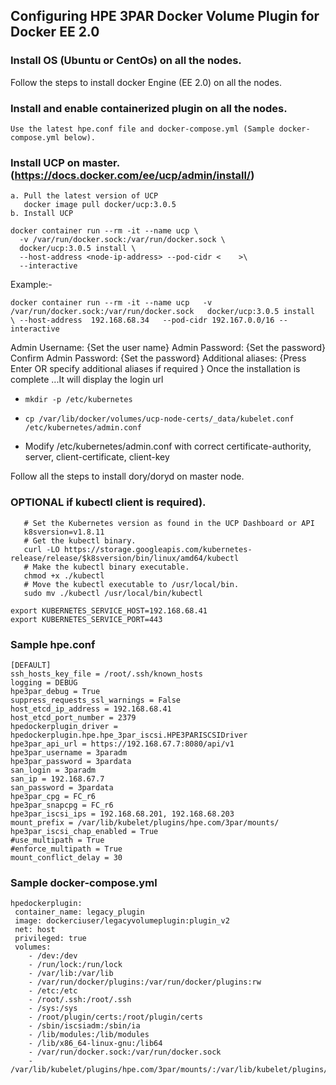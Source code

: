 ## Configuring HPE 3PAR Docker Volume Plugin for Docker EE 2.0

### Install OS (Ubuntu or CentOs) on all the nodes.

Follow the steps to install docker Engine (EE 2.0) on all the nodes.

### Install and enable containerized plugin on all the nodes.
    Use the latest hpe.conf file and docker-compose.yml (Sample docker-compose.yml below).

### Install UCP on master. (https://docs.docker.com/ee/ucp/admin/install/)
    a. Pull the latest version of UCP
       docker image pull docker/ucp:3.0.5
    b. Install UCP

```
docker container run --rm -it --name ucp \
  -v /var/run/docker.sock:/var/run/docker.sock \
  docker/ucp:3.0.5 install \
  --host-address <node-ip-address> --pod-cidr <    >\
  --interactive
```  
 
 Example:-
  
  `docker container run --rm -it --name ucp   -v /var/run/docker.sock:/var/run/docker.sock   docker/ucp:3.0.5 install   \
  --host-address  192.168.68.34   --pod-cidr 192.167.0.0/16 --interactive`

Admin Username:  {Set the user name}
Admin Password:  {Set the password}
  Confirm Admin Password: {Set the password}
  Additional aliases: {Press Enter OR specify additional aliases if required }
  Once the installation is complete ...It will display the login url 
  
- `mkdir -p /etc/kubernetes`
- `cp /var/lib/docker/volumes/ucp-node-certs/_data/kubelet.conf /etc/kubernetes/admin.conf`

- Modify /etc/kubernetes/admin.conf with correct certificate-authority, server, client-certificate, client-key
  
Follow all the steps to install dory/doryd on master node.

### OPTIONAL if kubectl client is required).
```
   # Set the Kubernetes version as found in the UCP Dashboard or API
   k8sversion=v1.8.11
   # Get the kubectl binary.
   curl -LO https://storage.googleapis.com/kubernetes-release/release/$k8sversion/bin/linux/amd64/kubectl
   # Make the kubectl binary executable.
   chmod +x ./kubectl
   # Move the kubectl executable to /usr/local/bin.
   sudo mv ./kubectl /usr/local/bin/kubectl

export KUBERNETES_SERVICE_HOST=192.168.68.41
export KUBERNETES_SERVICE_PORT=443
```

### Sample hpe.conf

```
[DEFAULT]
ssh_hosts_key_file = /root/.ssh/known_hosts
logging = DEBUG
hpe3par_debug = True
suppress_requests_ssl_warnings = False
host_etcd_ip_address = 192.168.68.41
host_etcd_port_number = 2379
hpedockerplugin_driver = hpedockerplugin.hpe.hpe_3par_iscsi.HPE3PARISCSIDriver
hpe3par_api_url = https://192.168.67.7:8080/api/v1
hpe3par_username = 3paradm
hpe3par_password = 3pardata
san_login = 3paradm
san_ip = 192.168.67.7
san_password = 3pardata
hpe3par_cpg = FC_r6
hpe3par_snapcpg = FC_r6
hpe3par_iscsi_ips = 192.168.68.201, 192.168.68.203
mount_prefix = /var/lib/kubelet/plugins/hpe.com/3par/mounts/
hpe3par_iscsi_chap_enabled = True
#use_multipath = True
#enforce_multipath = True
mount_conflict_delay = 30
```


### Sample docker-compose.yml
```
hpedockerplugin:
 container_name: legacy_plugin
 image: dockerciuser/legacyvolumeplugin:plugin_v2
 net: host
 privileged: true
 volumes:
    - /dev:/dev
    - /run/lock:/run/lock
    - /var/lib:/var/lib
    - /var/run/docker/plugins:/var/run/docker/plugins:rw
    - /etc:/etc
    - /root/.ssh:/root/.ssh
    - /sys:/sys
    - /root/plugin/certs:/root/plugin/certs
    - /sbin/iscsiadm:/sbin/ia
    - /lib/modules:/lib/modules
    - /lib/x86_64-linux-gnu:/lib64
    - /var/run/docker.sock:/var/run/docker.sock
    - /var/lib/kubelet/plugins/hpe.com/3par/mounts/:/var/lib/kubelet/plugins/hpe.com/3par/mounts:rshared
```
